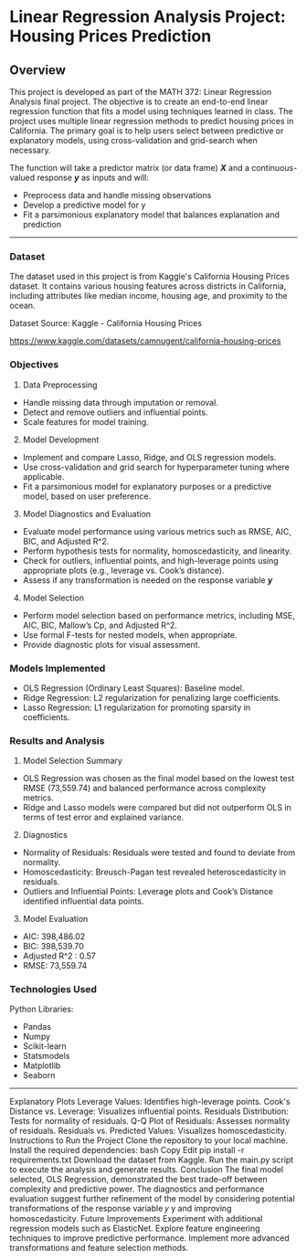 # Linear Regression Analysis Project: Housing Prices Prediction


## Overview
This project is developed as part of the MATH 372: Linear Regression Analysis final project. The objective is to create an end-to-end linear regression function that fits a model using techniques learned in class. The project uses multiple linear regression methods to predict housing prices in California. The primary goal is to help users select between predictive or explanatory models, using cross-validation and grid-search when necessary.

The function will take a predictor matrix (or data frame) **_X_** and a continuous-valued response **_y_** as inputs and will:
- Preprocess data and handle missing observations
- Develop a predictive model for y
- Fit a parsimonious explanatory model that balances explanation and prediction
___________________

### Dataset
The dataset used in this project is from Kaggle's California Housing Prices dataset. It contains various housing features across districts in California, including attributes like median income, housing age, and proximity to the ocean.


Dataset Source: Kaggle - California Housing Prices

https://www.kaggle.com/datasets/camnugent/california-housing-prices



### Objectives
1. Data Preprocessing
- Handle missing data through imputation or removal.
- Detect and remove outliers and influential points.
- Scale features for model training.

2. Model Development
- Implement and compare Lasso, Ridge, and OLS regression models.
- Use cross-validation and grid search for hyperparameter tuning where applicable.
- Fit a parsimonious model for explanatory purposes or a predictive model, based on user preference.

3. Model Diagnostics and Evaluation
- Evaluate model performance using various metrics such as RMSE, AIC, BIC, and Adjusted R^2.
- Perform hypothesis tests for normality, homoscedasticity, and linearity.
- Check for outliers, influential points, and high-leverage points using appropriate plots (e.g., leverage vs. Cook’s distance).
- Assess if any transformation is needed on the response variable **_y_**

4. Model Selection
- Perform model selection based on performance metrics, including MSE, AIC, BIC, Mallow’s Cp, and Adjusted R^2.
- Use formal F-tests for nested models, when appropriate.
- Provide diagnostic plots for visual assessment.


### Models Implemented
- OLS Regression (Ordinary Least Squares): Baseline model.
- Ridge Regression: L2 regularization for penalizing large coefficients.
- Lasso Regression: L1 regularization for promoting sparsity in coefficients.

### Results and Analysis
1. Model Selection Summary
- OLS Regression was chosen as the final model based on the lowest test RMSE (73,559.74) and balanced performance across complexity metrics.
- Ridge and Lasso models were compared but did not outperform OLS in terms of test error and explained variance.

2. Diagnostics
- Normality of Residuals: Residuals were tested and found to deviate from normality.
- Homoscedasticity: Breusch-Pagan test revealed heteroscedasticity in residuals.
- Outliers and Influential Points: Leverage plots and Cook’s Distance identified influential data points.

3. Model Evaluation
- AIC: 398,486.02
- BIC: 398,539.70
- Adjusted R^2 : 0.57
- RMSE: 73,559.74


### Technologies Used
Python Libraries:
- Pandas
- Numpy
- Scikit-learn
- Statsmodels
- Matplotlib
- Seaborn


__________________
Explanatory Plots
Leverage Values: Identifies high-leverage points.
Cook's Distance vs. Leverage: Visualizes influential points.
Residuals Distribution: Tests for normality of residuals.
Q-Q Plot of Residuals: Assesses normality of residuals.
Residuals vs. Predicted Values: Visualizes homoscedasticity.
Instructions to Run the Project
Clone the repository to your local machine.
Install the required dependencies:
bash
Copy
Edit
pip install -r requirements.txt
Download the dataset from Kaggle.
Run the main.py script to execute the analysis and generate results.
Conclusion
The final model selected, OLS Regression, demonstrated the best trade-off between complexity and predictive power.
The diagnostics and performance evaluation suggest further refinement of the model by considering potential transformations of the response variable 
𝑦
y and improving homoscedasticity.
Future Improvements
Experiment with additional regression models such as ElasticNet.
Explore feature engineering techniques to improve predictive performance.
Implement more advanced transformations and feature selection methods.
